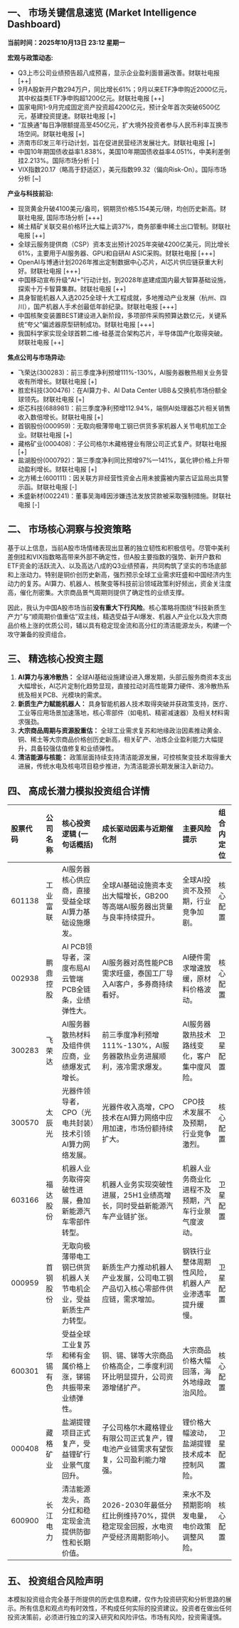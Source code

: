 ## 一、 市场关键信息速览 (Market Intelligence Dashboard)

**当前时间：2025年10月13日 23:12 星期一**

**宏观与政策动态:**
*   Q3上市公司业绩预告超八成预喜，显示企业盈利面普遍改善。财联社电报 [++]
*   9月A股新开户数294万户，同比增长61%；9月以来ETF净申购近2000亿元，其中权益类ETF净申购超1200亿元。财联社电报 [++]
*   国家电网1-9月完成固定资产投资超4200亿元，预计全年首次突破6500亿元，基建投资提速。财联社电报 [+]
*   “互换通”每日净限额提高至450亿元，扩大境外投资者参与人民币利率互换市场空间。财联社电报 [+]
*   济南市印发三年行动计划，旨在促进民营经济发展壮大。财联社电报 [+]
*   中国10年期国债收益率1.838%，美国10年期国债收益率4.051%，中美利差倒挂2.213%。国际市场分析 [-]
*   VIX指数20.17（略高于舒适区），美元指数99.32（偏向Risk-On）。国际市场分析 [~]

**产业与科技前沿:**
*   现货黄金升破4100美元/盎司，铜期货价格5.154美元/磅，均创历史新高。财联社电报, 国际市场分析 [+++]
*   稀土精矿关联交易价格环比大幅上调37%，商务部重申稀土出口管制。财联社电报 [++]
*   全球云服务提供商（CSP）资本支出预计2025年突破4200亿美元，同比增长61%，主要用于AI服务器、GPU和自研AI ASIC采购。财联社电报 [+++]
*   OpenAI与博通计划2026年推出定制数据中心芯片，AI芯片供应链获重大利好。财联社电报 [+++]
*   中国移动宣布升级“AI+”行动计划，到2028年底建成国内最大智算基础设施，探索十万卡智算集群。财联社电报 [++]
*   具身智能机器人入选2025全球十大工程成就，多地推动产业发展（杭州、四川），国产机器人手术创最低年龄纪录。财联社电报 [+++]
*   中国核聚变装置BEST建设进入新阶段，多项部件采购预算达数亿元，关键系统“夸父”偏滤器原型研制成功。财联社电报 [+++]
*   我国科学家实现全球首颗二维-硅基混合架构芯片，半导体国产化取得突破。财联社电报 [++]

**焦点公司与市场异动:**
*   飞荣达(300283)：前三季度净利预增111%-130%，AI服务器散热相关业务营收有所增长。财联社电报 [+]
*   胜宏科技(300476)：在AI算力卡、AI Data Center UBB＆交换机市场份额全球领先。财联社电报 [+]
*   炬芯科技(688981)：前三季度净利预增112.94%，端侧AI处理器芯片相关销售收入数倍增长。财联社电报 [+]
*   首钢股份(000959)：无取向极薄带电工钢已供货多家机器人关节电机加工企业。财联社电报 [+]
*   藏格矿业(000408)：子公司格尔木藏格锂业有限公司正式复产。财联社电报 [+]
*   盐湖股份(000792)：第三季度净利同比预增97%—141%，氯化钾价格上升带动盈利增长。财联社电报 [+]
*   北方稀土(600111)：因关联方非经营性资金占用未披露被内蒙古证监局出具警示函。财联社电报 [-]
*   禾盛新材(002241)：董事吴海峰因涉嫌违法发放贷款被采取强制措施。财联社电报 [-]

## 二、 市场核心洞察与投资策略

基于以上信息，当前A股市场情绪表现出显著的独立韧性和积极信号。尽管中美利差倒挂和VIX指数略高带来外部不确定性，但A股主要指数的强势、新开户数和ETF资金的活跃流入、以及高达八成的Q3业绩预喜，共同构筑了坚实的市场底部和上涨动力。特别是铜价创历史新高，强烈预示全球工业需求旺盛和中国经济内生动力的复苏。AI算力、机器人、核聚变等科技前沿领域政策利好频出，资金关注度高，催化剂密集。大宗商品景气周期则提供了确定性的业绩支撑。

因此，我认为中国A股市场当前**没有重大下行风险**。核心策略将围绕“科技新质生产力”与“顺周期价值重估”双主线，精选受益于AI爆发、机器人产业化以及大宗商品价格上涨的优质公司，辅以具有稳定现金流和高分红的清洁能源龙头，构建一个攻守兼备的投资组合。

## 三、 精选核心投资主题

1.  **AI算力与液冷散热：** 全球AI基础设施建设进入爆发期，头部云服务商资本支出大幅增长，AI芯片定制化趋势显现，直接拉动对高性能算力硬件、液冷散热系统及相关PCB、光模块的需求。
2.  **新质生产力赋能机器人：** 具身智能机器人技术取得突破并获政策支持，医疗、工业等应用场景加速落地，核心零部件（如电机、精密减速器）及相关材料需求强劲。
3.  **大宗商品周期与资源股重估：** 全球工业需求复苏和地缘政治因素推动黄金、铜、稀土等大宗商品价格创历史新高，相关矿产、冶炼企业盈利能力大幅提升，具备较强估值修复和业绩弹性。
4.  **清洁能源与核能：** 政策层面持续支持清洁能源发展，可控核聚变技术取得重大进展，传统水电及核电项目稳步推进，为清洁能源长期发展注入新动力。

## 四、 高成长潜力模拟投资组合详情

| 股票代码 | 公司名称 | 核心投资逻辑 (一句话概括) | 成长驱动因素与近期催化剂 | 主要风险提示 | 组合内定位 |
| :------- | :------- | :-------------------------- | :----------------------- | :----------- | :--------- |
| 601138   | 工业富联 | AI服务器核心供应商，直接受益全球AI算力基础设施爆发。 | 全球AI基础设施资本支出大幅增长，GB200等高端AI服务器出货量与良率持续提升。 | 全球AI投资不及预期，行业竞争加剧。 | 核心配置 |
| 002938   | 鹏鼎控股 | AI PCB领导者，深度布局AI云管端PCB全链条，业绩弹性大。 | AI服务器对高性能PCB需求旺盛，泰国工厂导入AI客户，多券商持续看好。 | AI硬件需求增速放缓，原材料价格波动。 | 核心配置 |
| 300283   | 飞荣达 | AI服务器散热材料及组件供应商，业绩爆发式增长。 | 前三季度净利预增111%-130%，AI服务器散热业务进展顺利，液冷需求爆发。 | AI服务器散热技术路线变化，客户集中度风险。 | 卫星配置 |
| 300570   | 太辰光 | 光器件领导者，CPO（光电共封装）技术引领AI算力网络发展。 | 光器件收入高增，CPO技术在AI算力网络中应用加速，市场份额持续扩大。 | CPO技术发展不及预期，行业竞争激烈。 | 核心配置 |
| 603166   | 福达股份 | 机器人业务取得突破性进展，叠加新能源汽车零部件转型。 | 机器人业务实现突破性进展，25H1业绩高增长，同时受益新能源汽车产业链扩张。 | 机器人业务商业化进程不及预期，汽车行业景气度波动。 | 卫星配置 |
| 000959   | 首钢股份 | 无取向极薄带电工钢已供货机器人关节电机企业，受益新质生产力转型。 | 新质生产力推动机器人产业发展，公司电工钢产品切入核心零部件供应链，需求增加。 | 钢铁行业整体周期性风险，机器人产业渗透率提升缓慢。 | 卫星配置 |
| 600301   | 华锡有色 | 受益全球工业复苏和稀有金属价格上涨，锑锡共振带来业绩弹性。 | 铜、锡、锑等大宗商品价格高企，二季度利润环比明显提升，公司资源增储扩产。 | 大宗商品价格大幅回落，海外地缘政治风险。 | 核心配置 |
| 000408   | 藏格矿业 | 盐湖提锂项目正式复产，受益锂矿行业景气度回升。 | 子公司格尔木藏格锂业有限公司正式复产，锂电池产业链需求有望恢复，公司盈利能力增强。 | 锂价格大幅波动，盐湖提锂技术成本控制风险。 | 卫星配置 |
| 600900   | 长江电力 | 清洁能源龙头，高分红和稳定现金流提供防御性和长期价值。 | 2026-2030年最低分红比例维持70%，提供稳定现金回报，水电资产受经济周期影响小。 | 来水不及预期影响发电量，电价政策调整风险。 | 核心配置 |

## 五、 投资组合风险声明

本模拟投资组合完全基于所提供的历史信息构建，仅作为投资研究和分析思路的展示。所有信息和观点均有时效性，不构成任何实际的投资建议。投资者在做出任何投资决策前，必须进行独立的深入研究和风险评估。市场有风险，投资需谨慎。